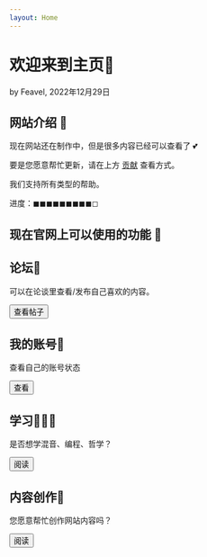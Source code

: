 ```yaml
---
layout: Home
---
```


<script>import Card from '$lib/components/ui/Card.svelte';</script>

<title>Home - Feavel's Camp</title>

<h1 class="my-0 text-5xl font-extrabold md:text-6xl">欢迎来到主页🎉</h1>
<p class="my-0">by Feavel, 2022年12月29日</p>

<div class="divider" />

<div class="prose-xs prose md:prose-xl">

## 网站介绍 🎉

现在网站还在制作中，但是很多内容已经可以查看了 💕

要是您愿意帮忙更新，请在上方 [贡献](/community/guide/contribute) 查看方式。

我们支持所有类型的帮助。

进度：◼︎◼︎◼︎◼︎◼︎◼︎◼︎◼︎◼︎◻︎

## 现在官网上可以使用的功能 📨

<div class="first-letter:text-5xl first-letter:text-blue-600">
<div class="flex justify-center content-center md:grid-cols-2 flex-col gap-3 md:grid">

<Card>
	<div class="card-body">
		<h2 class="card-title">论坛📡</h2>
		<p>可以在论谈里查看/发布自己喜欢的内容。</p>
		<div class="card-actions justify-end">
			<a href="/community">
				<button class="btn-primary btn">查看帖子</button>
			</a>
		</div>
	</div>
</Card>
<Card>
	<div class="card-body">
		<h2 class="card-title">我的账号📠</h2>
		<p>查看自己的账号状态</p>
		<div class="card-actions justify-end">
			<a href="/my-account">
				<button class="btn-primary btn">查看</button>
			</a>
		</div>
	</div>
</Card>

<Card>
	<div class="card-body">
		<h2 class="card-title">学习🧑🏼‍💻</h2>
		<p>是否想学混音、编程、哲学？</p>
		<div class="card-actions justify-end">
			<a href="/learn"><button class="btn-primary btn">阅读</button></a>
		</div>
	</div>
</Card>
<Card>
	<div class="card-body">
		<h2 class="card-title">内容创作🫶</h2>
		<p>您愿意帮忙创作网站内容吗？</p>
		<div class="card-actions justify-end">
			<a href="/community/guide/contribute"><button class="btn-primary btn">阅读</button></a>
		</div>
	</div>
</Card>

</div>
</div>

</div>
